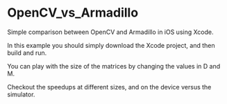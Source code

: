 # OpenCV_vs_Armadillo
Simple comparison between OpenCV and Armadillo in iOS using Xcode. 

In this example you should simply download the Xcode project, and then build and run. 

You can play with the size of the matrices by changing the values in D and M. 

Checkout the speedups at different sizes, and on the device versus the simulator. 

